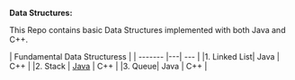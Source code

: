 **Data Structures:**

This Repo contains basic Data Structures implemented with both Java and C++.

| Fundamental Data Structuress |
| ------- |---| --- |
|1. Linked List| Java | C++ |
|2. Stack | [Java](https://github.com/Shubhra22/DataStructure/blob/master/StackLinkedList/src/com/Shubhra/Stack.java) | C++ |
|3. Queue| Java | C++ |